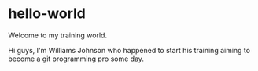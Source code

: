 # hello-world
Welcome to my training world.

Hi guys, I'm Williams Johnson who happened to start his training aiming to become a git programming pro some day.
